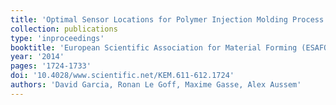 ```yaml
---
title: 'Optimal Sensor Locations for Polymer Injection Molding Process'
collection: publications
type: 'inproceedings'
booktitle: 'European Scientific Association for Material Forming (ESAFORM)'
year: '2014'
pages: '1724-1733'
doi: '10.4028/www.scientific.net/KEM.611-612.1724'
authors: 'David Garcia, Ronan Le Goff, Maxime Gasse, Alex Aussem'
---
```



